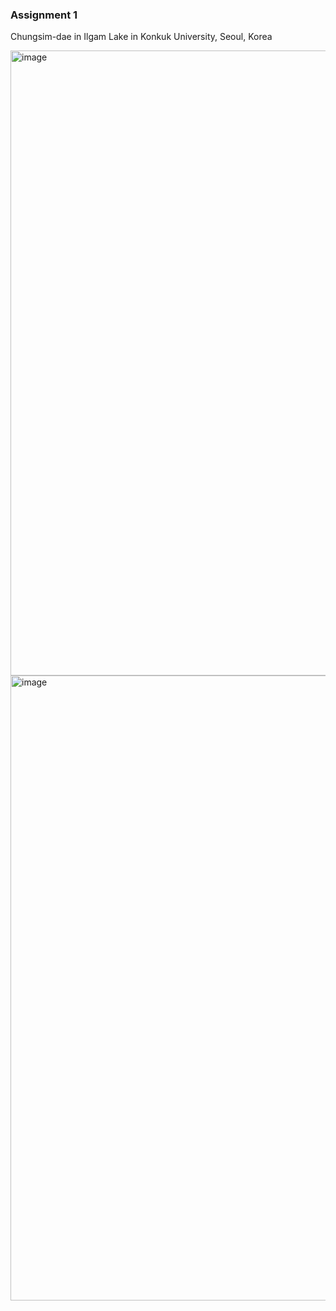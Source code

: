### Assignment 1

Chungsim-dae in Ilgam Lake in Konkuk University, Seoul, Korea

<img width="1000px" alt="image" src="https://github.com/user-attachments/assets/935e7701-7c81-4907-a960-bf9a282b0bf4">
<img width="1000px" alt="image" src="https://github.com/user-attachments/assets/fdedf4a4-14b4-4d9b-a5a2-57a35963f23b">
